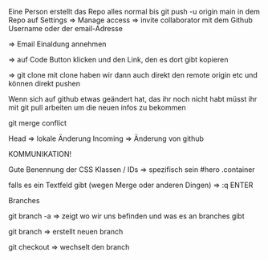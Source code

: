 Eine Person erstellt das Repo
alles normal bis git push -u origin main
in dem Repo auf Settings
=> Manage access
=> invite collaborator mit dem Github Username oder der email-Adresse

=> Email Einaldung annehmen

=> auf Code Button klicken und den Link, den es dort gibt kopieren

=> git clone <LINK>
mit clone haben wir dann auch direkt den remote origin etc und können direkt pushen

Wenn sich auf github etwas geändert hat, das ihr noch nicht habt müsst ihr mit git pull arbeiten um die neuen infos zu bekommen

git merge conflict

Head => lokale Änderung
Incoming => Änderung von github

KOMMUNIKATION! 

Gute Benennung der CSS Klassen / IDs => spezifisch sein
#hero .container 


falls es ein Textfeld gibt (wegen Merge oder anderen Dingen) => :q ENTER

Branches

git branch -a
=> zeigt wo wir uns befinden und was es an branches gibt

git branch <name>
=> erstellt neuen branch

git checkout <name>
=> wechselt den branch

